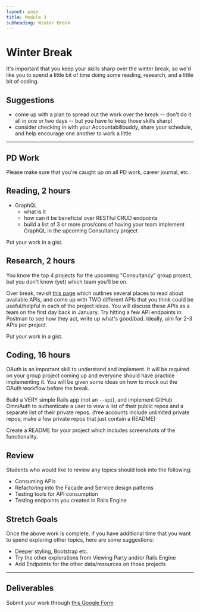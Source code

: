 ```yaml
---
layout: page
title: Module 3
subheading: Winter Break
---
```


# Winter Break

It's important that you keep your skills sharp over the winter break, so we'd like you to spend a little bit of time doing some reading, research, and a little bit of coding.

## Suggestions

* come up with a plan to spread out the work over the break -- don't do it all in one or two days -- but you have to keep those skills sharp!
* consider checking in with your Accountabilibuddy, share your schedule, and help encourage one another to work a little

---


## PD Work

Please make sure that you're caught up on all PD work, career journal, etc..

## Reading, 2 hours

* GraphQL
  * what is it
  * how can it be beneficial over RESTful CRUD endpoints
  * build a list of 3 or more pros/cons of having your team implement GraphQL in the upcoming Consultancy project

Put your work in a gist.


## Research, 2 hours

You know the top 4 projects for the upcoming "Consultancy" group project, but you don't know (yet) which team you'll be on.

Over break, revisit [this page](https://backend.turing.io/module3/projects/consultancy/ideation) which outlines several places to read about available APIs, and come up with TWO different APIs that you think could be useful/helpful in each of the project ideas. You will discuss these APIs as a team on the first day back in January. Try hitting a few API endpoints in Postman to see how they act, write up what's good/bad. Ideally, aim for 2-3 APIs per project.

Put your work in a gist.


## Coding, 16 hours

OAuth is an important skill to understand and implement. It will be required on your group project coming up and everyone should have practice implementing it. You will be given some ideas on how to mock out the OAuth workflow before the break.

Build a VERY simple Rails app (not an `--api`), and implement GitHub OmniAuth to authenticate a user to view a list of their public repos and a separate list of their private repos. (free accounts include unlimited private repos; make a few private repos that just contain a README)

Create a README for your project which includes screenshots of the functionality.

## Review

Students who would like to review any topics should look into the following:

- Consuming APIs
- Refactoring into the Facade and Service design patterns
- Testing tools for API consumption
- Testing endpoints you created in Rails Engine

## Stretch Goals

Once the above work is complete, if you have additional time that you want to spend exploring other topics, here are some suggestions:

- Deeper styling, Bootstrap etc.
- Try the other explorations from Viewing Party and/or Rails Engine
- Add Endpoints for the other data/resources on those projects


---


## Deliverables

Submit your work through [this Google Form](https://forms.gle/F1JT5gPcGbWDVUfX7)
